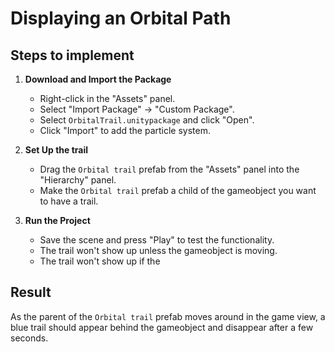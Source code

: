 # Displaying an Orbital Path

## Steps to implement

1. **Download and Import the Package**
   - Right-click in the "Assets" panel.
   - Select "Import Package" -> "Custom Package".
   - Select `OrbitalTrail.unitypackage` and click "Open".
   - Click "Import" to add the particle system.
    
2. **Set Up the trail**
   - Drag the `Orbital trail` prefab from the "Assets" panel into the "Hierarchy" panel.
   - Make the `Orbital trail` prefab a child of the gameobject you want to have a trail.

3. **Run the Project**
   - Save the scene and press "Play" to test the functionality.
   - The trail won't show up unless the gameobject is moving.
   - The trail won't show up if the 

## Result
As the parent of the `Orbital trail` prefab moves around in the game view, a blue trail should appear behind the gameobject and disappear after a few seconds.
